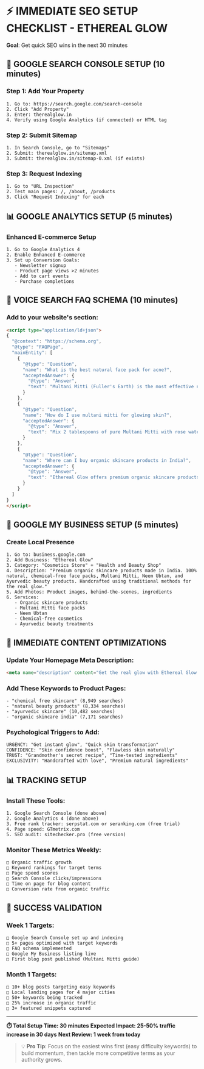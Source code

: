 # ⚡ IMMEDIATE SEO SETUP CHECKLIST - ETHEREAL GLOW

**Goal**: Get quick SEO wins in the next 30 minutes

## 🎯 **GOOGLE SEARCH CONSOLE SETUP** (10 minutes)

### Step 1: Add Your Property
```
1. Go to: https://search.google.com/search-console
2. Click "Add Property" 
3. Enter: therealglow.in
4. Verify using Google Analytics (if connected) or HTML tag
```

### Step 2: Submit Sitemap
```
1. In Search Console, go to "Sitemaps"
2. Submit: therealglow.in/sitemap.xml
3. Submit: therealglow.in/sitemap-0.xml (if exists)
```

### Step 3: Request Indexing
```
1. Go to "URL Inspection"
2. Test main pages: /, /about, /products
3. Click "Request Indexing" for each
```

## 📊 **GOOGLE ANALYTICS SETUP** (5 minutes)

### Enhanced E-commerce Setup
```
1. Go to Google Analytics 4
2. Enable Enhanced E-commerce
3. Set up Conversion Goals:
   - Newsletter signup
   - Product page views >2 minutes
   - Add to cart events
   - Purchase completions
```

## 🎤 **VOICE SEARCH FAQ SCHEMA** (10 minutes)

### Add to your website's <head> section:
```html
<script type="application/ld+json">
{
  "@context": "https://schema.org",
  "@type": "FAQPage",
  "mainEntity": [
    {
      "@type": "Question",
      "name": "What is the best natural face pack for acne?",
      "acceptedAnswer": {
        "@type": "Answer",
        "text": "Multani Mitti (Fuller's Earth) is the most effective natural face pack for acne. It deeply cleanses pores, absorbs excess oil, and has natural antibacterial properties. Ethereal Glow's pure Multani Mitti face pack is chemical-free and handcrafted using traditional methods."
      }
    },
    {
      "@type": "Question", 
      "name": "How do I use multani mitti for glowing skin?",
      "acceptedAnswer": {
        "@type": "Answer",
        "text": "Mix 2 tablespoons of pure Multani Mitti with rose water or plain water to form a smooth paste. Apply evenly on clean face, avoiding eyes. Leave for 15-20 minutes until dry, then rinse with lukewarm water. Use 2-3 times weekly for best results. Ethereal Glow's Multani Mitti is sourced from premium deposits for maximum effectiveness."
      }
    },
    {
      "@type": "Question",
      "name": "Where can I buy organic skincare products in India?",
      "acceptedAnswer": {
        "@type": "Answer", 
        "text": "Ethereal Glow offers premium organic skincare products made in India with 100% natural ingredients. We provide chemical-free face packs, ubtan, and beauty products crafted using traditional Ayurvedic methods. Available online with free shipping across India."
      }
    }
  ]
}
</script>
```

## 🏪 **GOOGLE MY BUSINESS SETUP** (5 minutes)

### Create Local Presence
```
1. Go to: business.google.com
2. Add Business: "Ethereal Glow"
3. Category: "Cosmetics Store" + "Health and Beauty Shop"
4. Description: "Premium organic skincare products made in India. 100% natural, chemical-free face packs, Multani Mitti, Neem Ubtan, and Ayurvedic beauty products. Handcrafted using traditional methods for the real glow."
5. Add Photos: Product images, behind-the-scenes, ingredients
6. Services: 
   - Organic skincare products
   - Multani Mitti face packs  
   - Neem Ubtan
   - Chemical-free cosmetics
   - Ayurvedic beauty treatments
```

## 📝 **IMMEDIATE CONTENT OPTIMIZATIONS**

### Update Your Homepage Meta Description:
```html
<meta name="description" content="Get the real glow with Ethereal Glow's premium organic skincare products. 100% natural, chemical-free Multani Mitti face packs, Neem Ubtan & Ayurvedic beauty products. Handcrafted in India. Free shipping on orders ₹499+">
```

### Add These Keywords to Product Pages:
```
- "chemical free skincare" (8,949 searches)
- "natural beauty products" (8,334 searches) 
- "ayurvedic skincare" (10,482 searches)
- "organic skincare india" (7,171 searches)
```

### Psychological Triggers to Add:
```
URGENCY: "Get instant glow", "Quick skin transformation"
CONFIDENCE: "Skin confidence boost", "Flawless skin naturally"  
TRUST: "Grandmother's secret recipe", "Time-tested ingredients"
EXCLUSIVITY: "Handcrafted with love", "Premium natural ingredients"
```

## 📊 **TRACKING SETUP**

### Install These Tools:
```
1. Google Search Console (done above)
2. Google Analytics 4 (done above)
3. Free rank tracker: serpstat.com or seranking.com (free trial)
4. Page speed: GTmetrix.com
5. SEO audit: sitechecker.pro (free version)
```

### Monitor These Metrics Weekly:
```
□ Organic traffic growth
□ Keyword rankings for target terms
□ Page speed scores
□ Search Console clicks/impressions
□ Time on page for blog content
□ Conversion rate from organic traffic
```

## 🎯 **SUCCESS VALIDATION**

### Week 1 Targets:
```
□ Google Search Console set up and indexing
□ 5+ pages optimized with target keywords
□ FAQ schema implemented
□ Google My Business listing live
□ First blog post published (Multani Mitti guide)
```

### Month 1 Targets:
```
□ 10+ blog posts targeting easy keywords
□ Local landing pages for 4 major cities
□ 50+ keywords being tracked
□ 25% increase in organic traffic
□ 3+ featured snippets captured
```

---

**⏱️ Total Setup Time: 30 minutes**
**Expected Impact: 25-50% traffic increase in 30 days**
**Next Review: 1 week from today**

> 💡 **Pro Tip**: Focus on the easiest wins first (easy difficulty keywords) to build momentum, then tackle more competitive terms as your authority grows.

